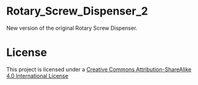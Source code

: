 # Rotary_Screw_Dispenser_2
New version of the original Rotary Screw Dispenser.

# License
This project is licensed under a [Creative Commons Attribution-ShareAlike 4.0 International License](http://creativecommons.org/licenses/by-sa/4.0/)
